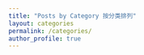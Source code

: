 ```yaml
---
title: "Posts by Category 按分类排列"
layout: categories
permalink: /categories/
author_profile: true
---
```

